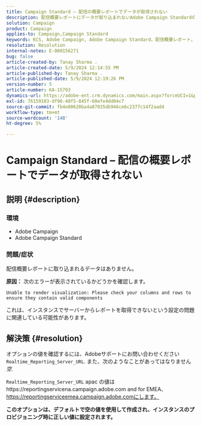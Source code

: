 ```yaml
---
title: Campaign Standard – 配信の概要レポートでデータが取得されない
description: 配信概要レポートにデータが取り込まれないAdobe Campaign Standardの問題を解決する方法を説明します。
solution: Campaign
product: Campaign
applies-to: Campaign,Campaign Standard
keywords: KCS, Adobe Campaign, Adobe Campaign Standard，配信概要レポート，データを取得しない，トラブルシューティング，Realtime_Reporting_Server_URL
resolution: Resolution
internal-notes: E-000156271
bug: false
article-created-by: Tanay Sharma .
article-created-date: 5/9/2024 12:14:55 PM
article-published-by: Tanay Sharma .
article-published-date: 5/9/2024 12:19:26 PM
version-number: 5
article-number: KA-15793
dynamics-url: https://adobe-ent.crm.dynamics.com/main.aspx?forceUCI=1&pagetype=entityrecord&etn=knowledgearticle&id=a7e082ba-fd0d-ef11-9f89-000d3a345e57
exl-id: 76159103-df96-48f5-845f-60efe4dd04c7
source-git-commit: fb4e80620ba4a87035db946ce6c2377c14f2aad4
workflow-type: tm+mt
source-wordcount: '148'
ht-degree: 5%

---
```


# Campaign Standard – 配信の概要レポートでデータが取得されない

## 説明 {#description}


### 環境

- Adobe Campaign
- Adobe Campaign Standard


### 問題/症状

配信概要レポートに取り込まれるデータはありません。

<b>原因：</b>
次のエラーが表示されているかどうかを確認します。


```
Unable to render visualization: Please check your columns and rows to ensure they contain valid components
```


これは、インスタンスでサーバーからレポートを取得できないという設定の問題に関連している可能性があります。


## 解決策 {#resolution}


オプションの値を確認するには、Adobeサポートにお問い合わせください `Realtime_Reporting_Server_URL`. また、次のようなことがあってはなりません *空*.

`Realtime_Reporting_Server_URL` apac の値はhttps://reportingservicena.campaign.adobe.com and for EMEA、https://reportingserviceemea.campaign.adobe.comにします。

<b>このオプションは、デフォルトで空の値を使用して作成され、インスタンスのプロビジョニング時に正しい値に設定されます。</b>
